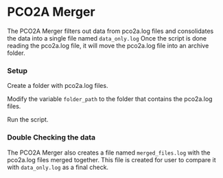# PCO2A Merger
The PCO2A Merger filters out data from pco2a.log files and consolidates the data into a single file named `data_only.log` Once the script is done reading the pco2a.log file, it will move the pco2a.log file into an archive folder.

### Setup
Create a folder with pco2a.log files.

Modify the variable `folder_path` to the folder that contains the pco2a.log files.

Run the script.

### Double Checking the data
The PCO2A Merger also creates a file named `merged_files.log` with the pco2a.log files merged together. This file is created for user to compare it with `data_only.log` as a final check.
